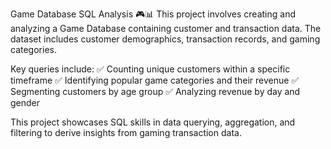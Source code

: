 Game Database SQL Analysis 🎮📊
This project involves creating and analyzing a Game Database containing customer and transaction data. The dataset includes customer demographics, transaction records, and gaming categories.

Key queries include:
✅ Counting unique customers within a specific timeframe
✅ Identifying popular game categories and their revenue
✅ Segmenting customers by age group
✅ Analyzing revenue by day and gender

This project showcases SQL skills in data querying, aggregation, and filtering to derive insights from gaming transaction data. 
